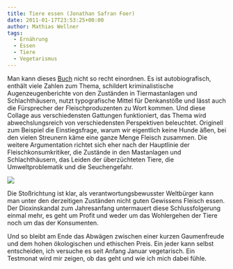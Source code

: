 ```yaml
---
title: Tiere essen (Jonathan Safran Foer)
date: 2011-01-17T23:53:25+00:00
author: Mathias Wellner
tags:
  - Ernährung
  - Essen
  - Tiere
  - Vegetarismus
---
```

Man kann dieses [Buch](http://www.amazon.de/gp/product/3462040448?ie=UTF8&tag=mathiaswellne-21&linkCode=as2&camp=1638&creative=19454&creativeASIN=3462040448) nicht so recht einordnen. Es ist autobiografisch, enthält viele Zahlen zum Thema, schildert kriminalistische Augenzeugenberichte von den Zuständen in Tiermastanlagen und Schlachthäusern, nutzt typografische Mittel für Denkanstöße und lässt auch die Fürsprecher der Fleischproduzenten zu Wort kommen. Und diese Collage aus verschiedensten Gattungen funktioniert, das Thema wird abwechslungsreich von verschiedensten Perspektiven beleuchtet. Originell zum Beispiel die Einstiegsfrage, warum wir eigentlich keine Hunde äßen, bei den vielen Streunern käme eine ganze Menge Fleisch zusammen. Die weitere Argumentation richtet sich eher nach der Hauptlinie der Fleischkonsumkritiker, die Zustände in den Mastanlagen und Schlachthäusern, das Leiden der überzüchteten Tiere, die Umweltproblematik und die Seuchengefahr. 

![](http://ecx.images-amazon.com/images/I/51hJzp9XOIL._SL500_AA300_.jpg)

Die Stoßrichtung ist klar, als verantwortungsbewusster Weltbürger kann man unter den derzeitigen Zuständen nicht guten Gewissens Fleisch essen. Der Dioxinskandal zum Jahresanfang untermauert diese Schlussfolgerung einmal mehr, es geht um Profit und weder um das Wohlergehen der Tiere noch um das der Konsumenten. 

Und so bleibt am Ende das Abwägen zwischen einer kurzen Gaumenfreude und dem hohen ökologischen und ethischen Preis. Ein jeder kann selbst entscheiden, ich versuche es seit Anfang Januar vegetarisch. Ein Testmonat wird mir zeigen, ob das geht und wie ich mich dabei fühle.